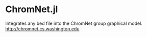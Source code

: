 # ChromNet.jl
Integrates any bed file into the ChromNet group graphical model. http://chromnet.cs.washington.edu
